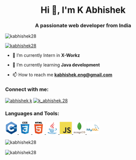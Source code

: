 <h1 align="center">Hi 👋, I'm K Abhishek</h1>
<h3 align="center">A passionate web developer from India</h3>

<p align="left"> <img src="https://komarev.com/ghpvc/?username=kabhishek28&label=Profile%20views&color=0e75b6&style=flat" alt="kabhishek28" /> </p>

<p align="left"> <a href="https://github.com/ryo-ma/github-profile-trophy"><img src="https://github-profile-trophy.vercel.app/?username=kabhishek28" alt="kabhishek28" /></a> </p>

- 🔭 I’m currently Intern in **X-Workz**

- 🌱 I’m currently learning **Java development**

- 📫 How to reach me **kabhishek.eng@gmail.com**

<h3 align="left">Connect with me:</h3>
<p align="left">
<a href="[https://linkedin.com/in/abhishek k](https://www.linkedin.com/in/abhishek-k-2b8261264/)" target="blank"><img align="center" src="https://raw.githubusercontent.com/rahuldkjain/github-profile-readme-generator/master/src/images/icons/Social/linked-in-alt.svg" alt="abhishek k" height="30" width="40" /></a>
<a href="https://instagram.com/k_abhishek.28" target="blank"><img align="center" src="https://raw.githubusercontent.com/rahuldkjain/github-profile-readme-generator/master/src/images/icons/Social/instagram.svg" alt="k_abhishek.28" height="30" width="40" /></a>
</p>

<h3 align="left">Languages and Tools:</h3>
<p align="left"> <a href="https://www.w3schools.com/cpp/" target="_blank" rel="noreferrer"> <img src="https://raw.githubusercontent.com/devicons/devicon/master/icons/cplusplus/cplusplus-original.svg" alt="cplusplus" width="40" height="40"/> </a> <a href="https://www.w3schools.com/css/" target="_blank" rel="noreferrer"> <img src="https://raw.githubusercontent.com/devicons/devicon/master/icons/css3/css3-original-wordmark.svg" alt="css3" width="40" height="40"/> </a> <a href="https://www.w3.org/html/" target="_blank" rel="noreferrer"> <img src="https://raw.githubusercontent.com/devicons/devicon/master/icons/html5/html5-original-wordmark.svg" alt="html5" width="40" height="40"/> </a> <a href="https://www.java.com" target="_blank" rel="noreferrer"> <img src="https://raw.githubusercontent.com/devicons/devicon/master/icons/java/java-original.svg" alt="java" width="40" height="40"/> </a> <a href="https://developer.mozilla.org/en-US/docs/Web/JavaScript" target="_blank" rel="noreferrer"> <img src="https://raw.githubusercontent.com/devicons/devicon/master/icons/javascript/javascript-original.svg" alt="javascript" width="40" height="40"/> </a> <a href="https://www.mongodb.com/" target="_blank" rel="noreferrer"> <img src="https://raw.githubusercontent.com/devicons/devicon/master/icons/mongodb/mongodb-original-wordmark.svg" alt="mongodb" width="40" height="40"/> </a> <a href="https://www.mysql.com/" target="_blank" rel="noreferrer"> <img src="https://raw.githubusercontent.com/devicons/devicon/master/icons/mysql/mysql-original-wordmark.svg" alt="mysql" width="40" height="40"/> </a> </p>

<p><img align="center" src="https://github-readme-stats.vercel.app/api/top-langs?username=kabhishek28&show_icons=true&locale=en&layout=compact" alt="kabhishek28" /></p>

<p><img align="center" src="https://github-readme-streak-stats.herokuapp.com/?user=kabhishek28&" alt="kabhishek28" /></p>
